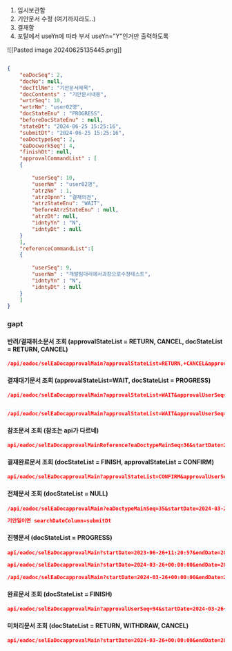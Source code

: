 
1. 임시보관함
2. 기안문서 수정 (여기까지라도..)
3. 결재함
4. 포탈에서 useYn에 따라 부서 useYn="Y"인거만 출력하도록


![[Pasted image 20240625135445.png]]


```json

{
	"eaDocSeq": 2, 
	"docNo": null, 
	"docTtlNm": "기안문서제목",
	"docContents" : "기안문서내용",
	"wrtrSeq": 10, 
	"wrtrNm": "user02명",
	"docStateEnu" : "PROGRESS",
	"beforeDocStateEnu" : null,
	"stateDt": "2024-06-25 15:25:16", 
	"submitDt": "2024-06-25 15:25:16",
	"eaDoctypeSeq": 2,
	"eaDocworkSeq": 4, 
	"finishDt": null,
	"approvalCommandList" : [
	{
	
		"userSeq": 10,
		"userNm" : "user02명", 
		"atrzNo" : 1,
		"atrzOpnn": "결재의견",
		"atrzStateEnu": "WAIT",
		"beforeAtrzStateEnu" : null,
		"atrzDt": null,
		"idntyYn" : "N",
		"idntyDt" : null
	}
	],
	"referenceCommandList":[
	{
	
		"userSeq": 9,
		"userNm" : "개발팀대리에서과장으로수정테스트", 
		"idntyYn" : "N",
		"idntyDt" : null
	}
	]
}
```


### gapt

#### 반려/결재취소문서 조회 (approvalStateList = RETURN, CANCEL, docStateList = RETURN, CANCEL)

```json
/api/eadoc/selEaDocapprovalMain?approvalStateList=RETURN,+CANCEL&approvalUserSeq=94&startDate=2024-03-26+00:00:00&endDate=2024-06-26+11:12:14&docTitle=&kaptCode=A10026725&docStateList=RETURN,+CANCEL&page=0&size=10&sort=submitDt&orderBy=DESC&writerSeq=&searchDateColumn=submitDt
```

#### 결재대기문서 조회 (approvalStateList=WAIT, docStateList = PROGRESS)

```json
/api/eadoc/selEaDocapprovalMain?approvalStateList=WAIT&approvalUserSeq=94&startDate=2024-03-26+00:00:00&endDate=2024-06-26+11:17:25&docTitle=&kaptCode=A10026725&docStateList=PROGRESS&page=0&size=10&sort=submitDt&orderBy=DESC&searchDateColumn=submitDt


/api/eadoc/selEaDocapprovalMain?approvalStateList=WAIT&approvalUserSeq=94&startDate=2024-03-26+00:00:00&endDate=2024-06-26+11:27:47&docTitle=321&kaptCode=A10026725&docStateList=PROGRESS&page=0&size=10&sort=submitDt&orderBy=DESC&searchDateColumn=submitDt

```

#### 참조문서 조회 (참조는 api가 다르네)
```json
api/eadoc/selEaDocapprovalMainReference?eaDoctypeMainSeq=36&startDate=2024-03-26+00:00:00&endDate=2024-06-26+11:18:01&eaDocworkMainSeq=157&docTitle=&kaptCode=A10026725&docStateList=&page=0&size=10&sort=submitDt&orderBy=DESC&searchDateColumn=submitDt&referenceUserSeq=94
```

#### 결재완료문서 조회 (docStateList = FINISH, approvalStateList = CONFIRM)

```json
api/eadoc/selEaDocapprovalMain?approvalStateList=CONFIRM&approvalUserSeq=94&startDate=2024-03-26+00:00:00&endDate=2024-06-26+11:19:24&docTitle=&kaptCode=A10026725&docStateList=FINISH&page=0&size=10&sort=finishDt&orderBy=DESC&searchDateColumn=finishDt
```

#### 전체문서 조회 (docStateList = NULL)

```json
/api/eadoc/selEaDocapprovalMain?eaDoctypeMainSeq=35&startDate=2024-03-26+00:00:00&endDate=2024-06-26+11:19:58&eaDocworkMainSeq=158&docTitle=&kaptCode=A10026725&docStateList=&page=0&size=10&sort=finishDt&orderBy=DESC&searchDateColumn=finishDt

기안일이면 searchDateColumn=submitDt

```

#### 진행문서 (docStateList = PROGRESS)

```json
api/eadoc/selEaDocapprovalMain?startDate=2023-06-26+11:20:57&endDate=2024-06-26+11:20:57&docTitle=&kaptCode=A10026725&docStateList=PROGRESS&page=0&size=10&sort=submitDt&orderBy=DESC&writerSeq=94&searchDateColumn=submitDt&writerList=&keyword=&approvalUserSeq=94

api/eadoc/selEaDocapprovalMain?startDate=2024-03-26+00:00:00&endDate=2024-06-26+11:31:03&docTitle=%E3%85%85%E3%84%B7%E3%84%B4%E3%85%85&kaptCode=A10026725&docStateList=PROGRESS&page=0&size=10&sort=submitDt&orderBy=DESC&writerSeq=94&searchDateColumn=submitDt&writerList=&keyword=&approvalUserSeq=94

/api/eadoc/selEaDocapprovalMain?startDate=2024-03-26+00:00:00&endDate=2024-06-26+11:31:03&docTitle=321&kaptCode=A10026725&docStateList=PROGRESS&page=0&size=10&sort=submitDt&orderBy=DESC&writerSeq=94&searchDateColumn=submitDt&writerList=&keyword=&approvalUserSeq=94
```

#### 완료문서 조회 (docStateList = FINISH)

```json
api/eadoc/selEaDocapprovalMain?approvalUserSeq=94&startDate=2024-03-26+00:00:00&endDate=2024-06-26+11:21:41&docTitle=&kaptCode=A10026725&docStateList=FINISH&page=0&size=10&sort=finishDt&orderBy=DESC&writerSeq=94&searchDateColumn=finishDt

```

#### 미처리문서 조회 (docStateList = RETURN, WITHDRAW, CANCEL)

```json
api/eadoc/selEaDocapprovalMain?startDate=2024-03-26+00:00:00&endDate=2024-06-26+11:22:05&docTitle=&kaptCode=A10026725&docStateList=RETURN,+WITHDRAW,+CANCEL&page=0&size=10&sort=submitDt&orderBy=DESC&writerSeq=94&searchDateColumn=submitDt
```